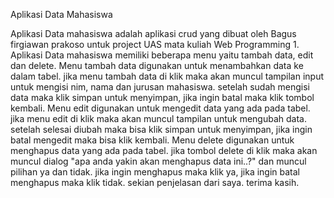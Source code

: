 Aplikasi Data Mahasiswa

Aplikasi Data mahasiswa adalah aplikasi crud yang dibuat oleh Bagus firgiawan prakoso untuk project UAS mata kuliah Web Programming 1. Aplikasi Data mahasiswa memiliki beberapa menu yaitu tambah data, edit dan delete. Menu tambah data digunakan untuk menambahkan data ke dalam tabel. jika menu tambah data di klik maka akan muncul tampilan input untuk mengisi nim, nama dan jurusan mahasiswa. setelah sudah mengisi data maka klik simpan untuk menyimpan, jika ingin batal maka klik tombol kembali. Menu edit digunakan untuk mengedit data yang ada pada tabel. jika menu edit di klik maka akan muncul tampilan untuk mengubah data. setelah selesai diubah maka bisa klik simpan untuk menyimpan, jika ingin batal mengedit maka bisa klik kembali. Menu delete digunakan untuk menghapus data yang ada pada tabel. jika tombol delete di klik maka akan muncul dialog "apa anda yakin akan menghapus data ini..?" dan muncul pilihan ya dan tidak. jika ingin menghapus maka klik ya, jika ingin batal menghapus maka klik tidak. sekian penjelasan dari saya. terima kasih.
